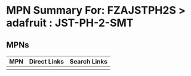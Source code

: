 



# MPN Summary For: FZAJSTPH2S > adafruit : JST-PH-2-SMT

## MPNs
  

|MPN|Direct Links|Search Links|
| :--- | :--- | :--- |
||||
